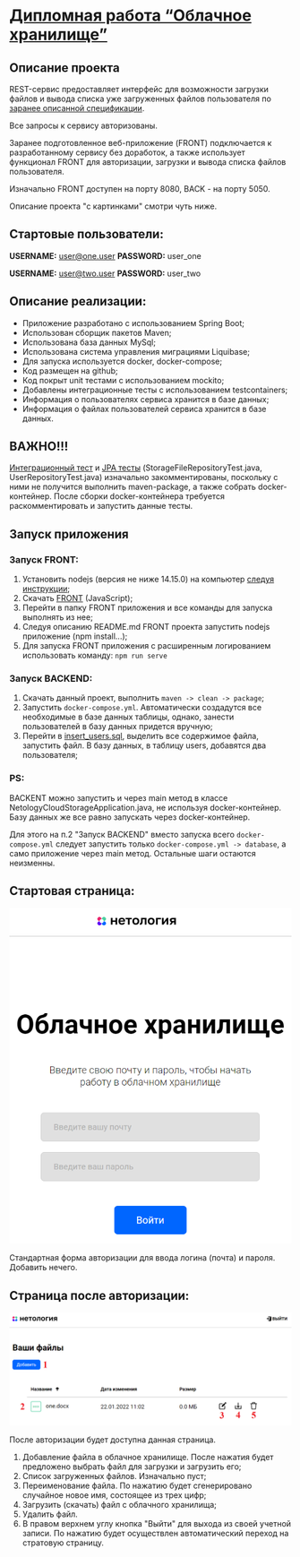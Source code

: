# [Дипломная работа “Облачное хранилище”](https://github.com/netology-code/jd-homeworks/blob/master/diploma/cloudservice.md)

## Описание проекта

REST-сервис предоставляет интерфейс для возможности загрузки файлов и вывода списка уже загруженных файлов пользователя
по [заранее описанной спецификации](CloudServiceSpecification.yaml).

Все запросы к сервису авторизованы.

Заранее подготовленное веб-приложение (FRONT) подключается к разработанному сервису без доработок,
а также использует функционал FRONT для авторизации, загрузки и вывода списка файлов пользователя.

Изначально FRONT доступен на порту 8080, BACK - на порту 5050.

Описание проекта "с картинками" смотри чуть ниже.

## Стартовые пользователи:

**USERNAME:** user@one.user **PASSWORD:** user_one

**USERNAME:** user@two.user **PASSWORD:** user_two

## Описание реализации:

- Приложение разработано с использованием Spring Boot;
- Использован сборщик пакетов Maven;
- Использована база данных MySql;
- Использована система управления миграциями Liquibase;
- Для запуска используется docker, docker-compose;
- Код размещен на github;
- Код покрыт unit тестами с использованием mockito;
- Добавлены интеграционные тесты с использованием testcontainers;
- Информация о пользователях сервиса хранится в базе данных;
- Информация о файлах пользователей сервиса хранится в базе данных.

## ВАЖНО!!!

[Интеграционный тест](src/test/java/ru/netology/NetologyCloudStorageApplicationTests.java) и
[JPA тесты](src/test/java/ru/netology/repository) (StorageFileRepositoryTest.java, UserRepositoryTest.java)
изначально закомментированы, поскольку с ними не получится выполнить maven-package, а также собрать docker-контейнер.
После сборки docker-контейнера требуется раскомментировать и запустить данные тесты.

## Запуск приложения

### Запуск FRONT:

1. Установить nodejs (версия не ниже 14.15.0) на компьютер [следуя инструкции](https://nodejs.org/ru/download/);
2. Скачать [FRONT](https://github.com/frepingod/netology-cloud-storage-front) (JavaScript);
3. Перейти в папку FRONT приложения и все команды для запуска выполнять из нее;
4. Следуя описанию README.md FRONT проекта запустить nodejs приложение (npm install...);
5. Для запуска FRONT приложения с расширенным логированием использовать команду: `npm run serve`

### Запуск BACKEND:

1. Скачать данный проект, выполнить `maven -> clean -> package`;
2. Запустить `docker-compose.yml`.
Автоматически создадутся все необходимые в базе данных таблицы, однако, занести пользователей в базу данных придется вручную;
3. Перейти в [insert_users.sql](src/main/resources/db/changelog/tables/insert_users.sql),
выделить все содержимое файла, запустить файл. В базу данных, в таблицу users, добавятся два пользователя;

### PS:

BACKENT можно запустить и через main метод в классе NetologyCloudStorageApplication.java,
не используя docker-контейнер. Базу данных же все равно запускать через docker-контейнер.

Для этого на п.2 "Запуск BACKEND" вместо запуска всего `docker-compose.yml` следует запустить
только `docker-compose.yml -> database`, а само приложение через main метод.
Остальные шаги остаются неизменны.

## Стартовая страница:

![](images/page_one.png)

Стандартная форма авторизации для ввода логина (почта) и пароля. Добавить нечего.

## Страница после авторизации:

![](images/page_two.png)

После авторизации будет доступна данная страница.
1. Добавление файла в облачное хранилище. После нажатия будет предложено выбрать файл для загрузки и загрузить его;
2. Список загруженных файлов. Изначально пуст;
3. Переименование файла. По нажатию будет сгенерировано случайное новое имя, состоящее из трех цифр;
4. Загрузить (скачать) файл с облачного хранилища;
5. Удалить файл.
6. В правом верхнем углу кнопка "Выйти" для выхода из своей учетной записи. По нажатию будет осуществлен автоматический переход на стратовую страницу.